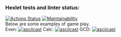 ### Hexlet tests and linter status:
[![Actions Status](https://github.com/victor-shub/java-project-61/actions/workflows/hexlet-check.yml/badge.svg)](https://github.com/victor-shub/java-project-61/actions)
[![Maintainability](https://api.codeclimate.com/v1/badges/847ac342da3bff6fc776/maintainability)](https://codeclimate.com/github/victor-shub/java-project-61/maintainability)  
Below are some examples of game play.  
Even:
[![asciicast](https://asciinema.org/a/4wyfLtrKzWJF6hc4RAxHzyo3o.svg)](https://asciinema.org/a/4wyfLtrKzWJF6hc4RAxHzyo3o)
Calc:
[![asciicast](https://asciinema.org/a/l9SFylnPnFXLn4VIar6YYHKtm.svg)](https://asciinema.org/a/l9SFylnPnFXLn4VIar6YYHKtm)
GCD:
[![asciicast](https://asciinema.org/a/OpTcPZIbhz7BLraBrsr3qphFU.svg)](https://asciinema.org/a/OpTcPZIbhz7BLraBrsr3qphFU)
